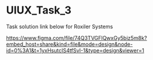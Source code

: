 # UIUX_Task_3

Task solution link below for Roxiler Systems

https://www.figma.com/file/74Q3TVGFlQwxGy5biz5m8k?embed_host=share&kind=file&mode=design&node-id=0%3A1&t=1yxHsutcIS4tfSvI-1&type=design&viewer=1
